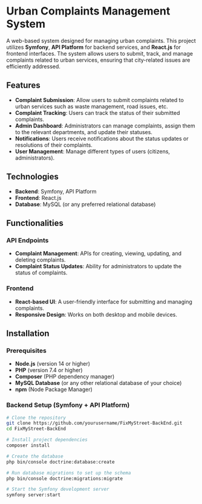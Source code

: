 # Urban Complaints Management System

A web-based system designed for managing urban complaints. This project utilizes **Symfony**, **API Platform** for backend services, and **React.js** for frontend interfaces. The system allows users to submit, track, and manage complaints related to urban services, ensuring that city-related issues are efficiently addressed.

## Features

- **Complaint Submission**: Allow users to submit complaints related to urban services such as waste management, road issues, etc.
- **Complaint Tracking**: Users can track the status of their submitted complaints.
- **Admin Dashboard**: Administrators can manage complaints, assign them to the relevant departments, and update their statuses.
- **Notifications**: Users receive notifications about the status updates or resolutions of their complaints.
- **User Management**: Manage different types of users (citizens, administrators).
  
## Technologies

- **Backend**: Symfony, API Platform
- **Frontend**: React.js
- **Database**: MySQL (or any preferred relational database)

## Functionalities

### API Endpoints

- **Complaint Management**: APIs for creating, viewing, updating, and deleting complaints.
- **Complaint Status Updates**: Ability for administrators to update the status of complaints.

### Frontend

- **React-based UI**: A user-friendly interface for submitting and managing complaints.
- **Responsive Design**: Works on both desktop and mobile devices.

## Installation

### Prerequisites

- **Node.js** (version 14 or higher)
- **PHP** (version 7.4 or higher)
- **Composer** (PHP dependency manager)
- **MySQL Database** (or any other relational database of your choice)
- **npm** (Node Package Manager)

### Backend Setup (Symfony + API Platform)

```bash
# Clone the repository
git clone https://github.com/yourusername/FixMyStreet-BackEnd.git
cd FixMyStreet-BackEnd

# Install project dependencies
composer install

# Create the database
php bin/console doctrine:database:create

# Run database migrations to set up the schema
php bin/console doctrine:migrations:migrate

# Start the Symfony development server
symfony server:start
